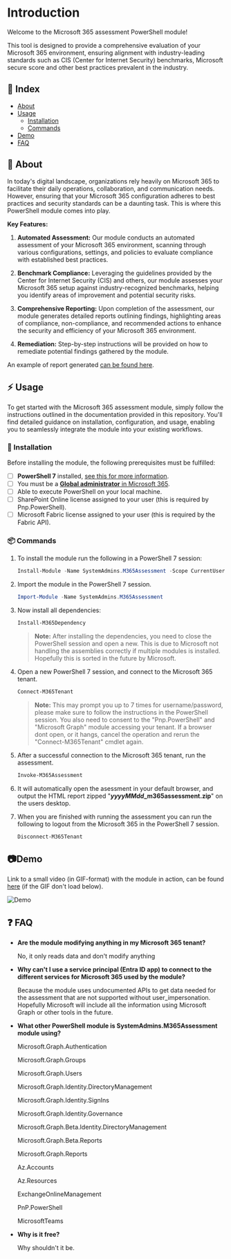 # Introduction
Welcome to the Microsoft 365 assessment PowerShell module!

This tool is designed to provide a comprehensive evaluation of your Microsoft 365 environment, ensuring alignment with industry-leading standards such as CIS (Center for Internet Security) benchmarks, Microsoft secure score and other best practices prevalent in the industry.

## :ledger: Index

- [About](#beginner-about)
- [Usage](#zap-usage)
  - [Installation](#electric_plug-installation)
  - [Commands](#package-commands)
- [Demo](#camera-demo)
- [FAQ](#question-faq)

##  :beginner: About
In today's digital landscape, organizations rely heavily on Microsoft 365 to facilitate their daily operations, collaboration, and communication needs. However, ensuring that your Microsoft 365 configuration adheres to best practices and security standards can be a daunting task. This is where this PowerShell module comes into play.

**Key Features:**

1. **Automated Assessment:** Our module conducts an automated assessment of your Microsoft 365 environment, scanning through various configurations, settings, and policies to evaluate compliance with established best practices.

2. **Benchmark Compliance:** Leveraging the guidelines provided by the Center for Internet Security (CIS) and others, our module assesses your Microsoft 365 setup against industry-recognized benchmarks, helping you identify areas of improvement and potential security risks.

3. **Comprehensive Reporting:** Upon completion of the assessment, our module generates detailed reports outlining findings, highlighting areas of compliance, non-compliance, and recommended actions to enhance the security and efficiency of your Microsoft 365 environment.

4. **Remediation:** Step-by-step instructions will be provided on how to remediate potential findings gathered by the module.

An example of report generated [can be found here](https://github.com/System-Admins/m365assessment/blob/main/example/report/Contoso%20-%20Microsoft%20365%20Assessment.pdf).

## :zap: Usage
To get started with the Microsoft 365 assessment module, simply follow the instructions outlined in the documentation provided in this repository. You'll find detailed guidance on installation, configuration, and usage, enabling you to seamlessly integrate the module into your existing workflows.

###  :electric_plug: Installation

Before installing the module, the following prerequisites must be fulfilled:

- [ ] **PowerShell 7** installed, [see this for more information](https://learn.microsoft.com/en-us/powershell/scripting/install/installing-powershell-on-windows?view=powershell-7.4).
- [ ] You must be a [**Global administrator** in Microsoft 365](https://learn.microsoft.com/en-us/microsoft-365/admin/add-users/assign-admin-roles?view=o365-worldwide#assign-a-user-to-an-admin-role-from-active-users).
- [ ] Able to execute PowerShell on your local machine.
- [ ] SharePoint Online license assigned to your user (this is required by Pnp.PowerShell).
- [ ] Microsoft Fabric license assigned to your user (this is required by the Fabric API).

###  :package: Commands
1. To install the module run the following in a PowerShell 7 session:

   ```powershell
   Install-Module -Name SystemAdmins.M365Assessment -Scope CurrentUser -Force
   ```

2. Import the module in the PowerShell 7 session.

   ```powershell
   Import-Module -Name SystemAdmins.M365Assessment
   ```

3. Now install all dependencies:

   ```powershell
   Install-M365Dependency
   ```

   > **Note:** After installing the dependencies, you need to close the PowerShell session and open a new. This is due to Microsoft not handling the assemblies correctly if multiple modules is installed. Hopefully this is sorted in the future by Microsoft.

4. Open a new PowerShell 7 session, and connect to the Microsoft 365 tenant.

   ```powershell
   Connect-M365Tenant
   ```

   > **Note:** This may prompt you up to 7 times for username/password, please make sure to follow the instructions in the PowerShell session. You also need to consent to the "Pnp.PowerShell" and "Microsoft Graph" module accessing your tenant. If a browser dont open, or it hangs, cancel the operation and rerun the "Connect-M365Tenant" cmdlet again.

5. After a successful connection to the Microsoft 365 tenant, run the assessment.

   ```powershell
   Invoke-M365Assessment
   ```


5. It will automatically open the asessment in your default browser, and output the HTML report zipped  "***yyyyMMdd*_m365assessment.zip**" on the users desktop.

6. When you are finished with running the assessment you can run the following to logout from the Microsoft 365 in the PowerShell 7 session.

   ```powershell
   Disconnect-M365Tenant
   ```



## :camera: ​Demo

Link to a small video (in GIF-format) with the module in action, can be found [here](example/usage/SystemAdmins.M365Assessment.gif) (if the GIF don't load below).

![Demo](example/usage/SystemAdmins.M365Assessment.gif)

## :question: FAQ

- **Are the module modifying anything in my Microsoft 365 tenant?**

  No, it only reads data and don't modify anything

- **Why can't I use a service principal (Entra ID app) to connect to the different services for Microsoft 365 used by the module?**

  Because the module uses undocumented APIs to get data needed for the assessment that are not supported without user_impersonation. Hopefully Microsoft will include all the information using Microsoft Graph or other tools in the future.

- **What other PowerShell module is SystemAdmins.M365Assessment module using?**

  Microsoft.Graph.Authentication

  Microsoft.Graph.Groups

  Microsoft.Graph.Users

  Microsoft.Graph.Identity.DirectoryManagement

  Microsoft.Graph.Identity.SignIns

  Microsoft.Graph.Identity.Governance

  Microsoft.Graph.Beta.Identity.DirectoryManagement

  Microsoft.Graph.Beta.Reports

  Microsoft.Graph.Reports

  Az.Accounts

  Az.Resources

  ExchangeOnlineManagement

  PnP.PowerShell

  MicrosoftTeams

- **Why is it free?**

  Why shouldn't it be.

